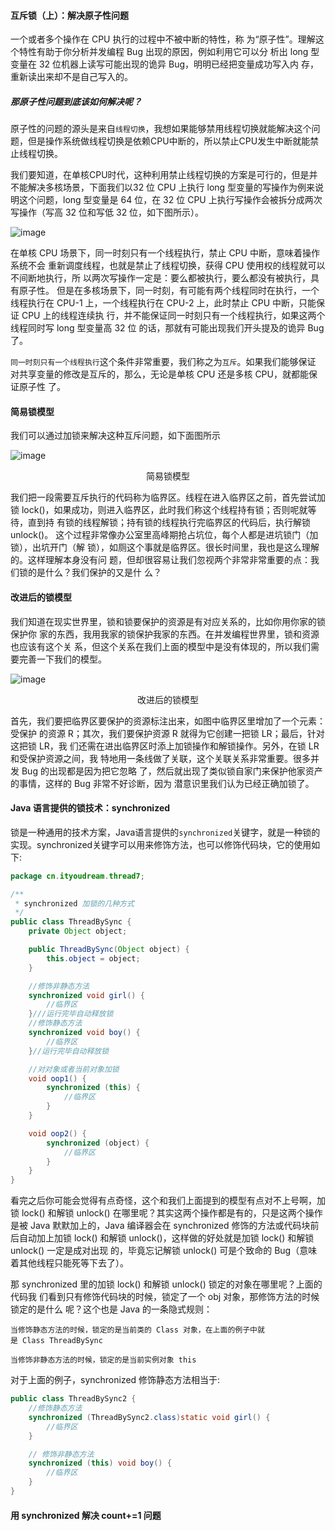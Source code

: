 #### 互斥锁（上）：解决原子性问题
一个或者多个操作在 CPU 执行的过程中不被中断的特性，称
为“原子性”。理解这个特性有助于你分析并发编程 Bug 出现的原因，例如利用它可以分
析出 long 型变量在 32 位机器上读写可能出现的诡异 Bug，明明已经把变量成功写入内
存，重新读出来却不是自己写入的。

##### 那原子性问题到底该如何解决呢？
原子性的问题的源头是来自`线程切换`，我想如果能够禁用线程切换就能解决这个问题，但是操作系统做线程切换是依赖CPU中断的，所以禁止CPU发生中断就能禁止线程切换。

我们要知道，在单核CPU时代，这种利用禁止线程切换的方案是可行的，但是并不能解决多核场景，下面我们以32 位 CPU 上执行 long 型变量的写操作为例来说明这个问题，long 型变量是 64 位，在 32 位 CPU 上执行写操作会被拆分成两次写操作（写高 32 位和写低
32 位，如下图所示）。

![image](/thread/thread-yzx-1.png)

在单核 CPU 场景下，同一时刻只有一个线程执行，禁止 CPU 中断，意味着操作系统不会
重新调度线程，也就是禁止了线程切换，获得 CPU 使用权的线程就可以不间断地执行，所
以两次写操作一定是：要么都被执行，要么都没有被执行，具有原子性。
但是在多核场景下，同一时刻，有可能有两个线程同时在执行，一个线程执行在 CPU-1
上，一个线程执行在 CPU-2 上，此时禁止 CPU 中断，只能保证 CPU 上的线程连续执
行，并不能保证同一时刻只有一个线程执行，如果这两个线程同时写 long 型变量高 32 位
的话，那就有可能出现我们开头提及的诡异 Bug 了。

`同一时刻只有一个线程执行`这个条件非常重要，我们称之为`互斥`。如果我们能够保证
对共享变量的修改是互斥的，那么，无论是单核 CPU 还是多核 CPU，就都能保证原子性
了。

#### 简易锁模型
我们可以通过加锁来解决这种互斥问题，如下面图所示


![image](/thread/thread-yzx-2.png)

<center>简易锁模型</center>

我们把一段需要互斥执行的代码称为临界区。线程在进入临界区之前，首先尝试加锁
lock()，如果成功，则进入临界区，此时我们称这个线程持有锁；否则呢就等待，直到持
有锁的线程解锁；持有锁的线程执行完临界区的代码后，执行解锁 unlock()。
这个过程非常像办公室里高峰期抢占坑位，每个人都是进坑锁门（加锁），出坑开门（解
锁），如厕这个事就是临界区。很长时间里，我也是这么理解的。这样理解本身没有问
题，但却很容易让我们忽视两个非常非常重要的点：我们锁的是什么？我们保护的又是什
么？

#### 改进后的锁模型
我们知道在现实世界里，锁和锁要保护的资源是有对应关系的，比如你用你家的锁保护你
家的东西，我用我家的锁保护我家的东西。在并发编程世界里，锁和资源也应该有这个关
系，但这个关系在我们上面的模型中是没有体现的，所以我们需要完善一下我们的模型。

![image](/thread/thread-yzx-3.png)

<center>改进后的锁模型</center>

首先，我们要把临界区要保护的资源标注出来，如图中临界区里增加了一个元素：受保护
的资源 R；其次，我们要保护资源 R 就得为它创建一把锁 LR；最后，针对这把锁 LR，我
们还需在进出临界区时添上加锁操作和解锁操作。另外，在锁 LR 和受保护资源之间，我
特地用一条线做了关联，这个关联关系非常重要。很多并发 Bug 的出现都是因为把它忽略
了，然后就出现了类似锁自家门来保护他家资产的事情，这样的 Bug 非常不好诊断，因为
潜意识里我们认为已经正确加锁了。


#### Java 语言提供的锁技术：synchronized
锁是一种通用的技术方案，Java语言提供的`synchronized`关键字，就是一种锁的实现。synchronized关键字可以用来修饰方法，也可以修饰代码块，它的使用如下:
```java
package cn.ityoudream.thread7;

/**
 * synchronized 加锁的几种方式
 */
public class ThreadBySync {
    private Object object;

    public ThreadBySync(Object object) {
        this.object = object;
    }

    //修饰非静态方法
    synchronized void girl() {
        //临界区
    }///运行完毕自动释放锁
    //修饰静态方法
    synchronized void boy() {
        //临界区
    }//运行完毕自动释放锁

    //对对象或者当前对象加锁
    void oop1() {
        synchronized (this) {
            //临界区
        }
    }

    void oop2() {
        synchronized (object) {
            //临界区
        }
    }
}

```

看完之后你可能会觉得有点奇怪，这个和我们上面提到的模型有点对不上号啊，加锁
lock() 和解锁 unlock() 在哪里呢？其实这两个操作都是有的，只是这两个操作是被 Java
默默加上的，Java 编译器会在 synchronized 修饰的方法或代码块前后自动加上加锁
lock() 和解锁 unlock()，这样做的好处就是加锁 lock() 和解锁 unlock() 一定是成对出现
的，毕竟忘记解锁 unlock() 可是个致命的 Bug（意味着其他线程只能死等下去了）。

那 synchronized 里的加锁 lock() 和解锁 unlock() 锁定的对象在哪里呢？上面的代码我
们看到只有修饰代码块的时候，锁定了一个 obj 对象，那修饰方法的时候锁定的是什么
呢？这个也是 Java 的一条隐式规则：

```
当修饰静态方法的时候，锁定的是当前类的 Class 对象，在上面的例子中就
是 Class ThreadBySync

当修饰非静态方法的时候，锁定的是当前实例对象 this
```

对于上面的例子，synchronized 修饰静态方法相当于:
```java
public class ThreadBySync2 {
    //修饰静态方法
    synchronized (ThreadBySync2.class)static void girl() {
        //临界区
    }

    // 修饰非静态方法
    synchronized (this) void boy() {
        //临界区
    }
}
```

#### 用 synchronized 解决 count+=1 问题


